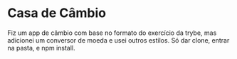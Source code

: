 # Casa de Câmbio
Fiz um app de câmbio com base no formato do exercício da trybe, mas adicionei um conversor de moeda e usei outros estilos.
Só dar clone, entrar na pasta, e npm install.
